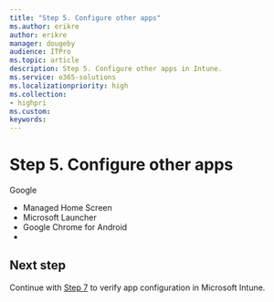 ```yaml
---
title: "Step 5. Configure other apps"
ms.author: erikre
author: erikre
manager: dougeby
audience: ITPro
ms.topic: article
description: Step 5. Configure other apps in Intune.
ms.service: o365-solutions
ms.localizationpriority: high
ms.collection:
- highpri
ms.custom:
keywords:
---
```


# Step 5. Configure other apps

Google
- Managed Home Screen
- Microsoft Launcher
- Google Chrome for Android
- 

## Next step
<!--
[![Step 7 - Verify app configuration](../media/configure-managed-apps/configure-managed-apps-07.png)](apps-config-step-5.md)
-->
Continue with [Step 7](apps-config-step-5.md) to verify app configuration in Microsoft Intune.